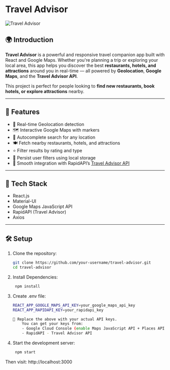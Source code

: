 # Travel Advisor

![Travel Advisor](https://i.ibb.co/qph2cZn/image.pngg)

## 🌍 Introduction

**Travel Advisor** is a powerful and responsive travel companion app built with React and Google Maps. Whether you're planning a trip or exploring your local area, this app helps you discover the best **restaurants, hotels, and attractions** around you in real-time — all powered by **Geolocation**, **Google Maps**, and the **Travel Advisor API**.

This project is perfect for people looking to **find new restaurants, book hotels, or explore attractions** nearby.

---

## 🚀 Features

- 📍 Real-time Geolocation detection
- 🗺️ Interactive Google Maps with markers
- 🔎 Autocomplete search for any location
- 🍽️ Fetch nearby restaurants, hotels, and attractions
- ⭐ Filter results by rating and type
- 🧠 Persist user filters using local storage
- 🔄 Smooth integration with RapidAPI’s [Travel Advisor API](https://rapidapi.com/apidojo/api/travel-advisor)

---

## 🧪 Tech Stack

- React.js
- Material-UI
- Google Maps JavaScript API
- RapidAPI (Travel Advisor)
- Axios

---

## 🛠 Setup

1. Clone the repository:
   ```bash
   git clone https://github.com/your-username/travel-advisor.git
   cd travel-advisor

2. Install Dependencies:
   ```bash
    npm install

3. Create .env file:
    ```bash
    REACT_APP_GOOGLE_MAPS_API_KEY=your_google_maps_api_key
    REACT_APP_RAPIDAPI_KEY=your_rapidapi_key

    📌 Replace the above with your actual API keys.
        You can get your keys from:
        - Google Cloud Console (enable Maps JavaScript API + Places API)
        - RapidAPI - Travel Advisor API

4. Start the development server:
   ```bash
    npm start

Then visit: http://localhost:3000

